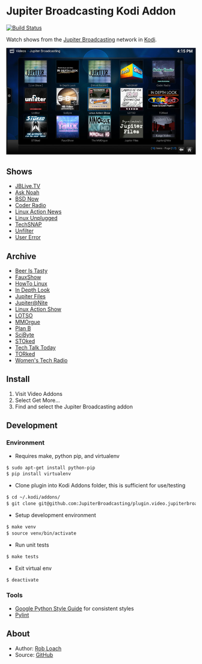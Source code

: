 # Jupiter Broadcasting Kodi Addon

[![Build Status](https://travis-ci.org/JupiterBroadcasting/plugin.video.jupiterbroadcasting.svg?branch=master)](https://travis-ci.org/JupiterBroadcasting/plugin.video.jupiterbroadcasting)

Watch shows from the [Jupiter Broadcasting](http://jupiterbroadcasting.com) network in [Kodi](http://kodi.tv).

![Jupiter Broadcasting Kodi Addon Screenshot](resources/media/screenshot.jpg)

## Shows

* [JBLive.TV](http://jblive.tv)
* [Ask Noah](http://www.jupiterbroadcasting.com/show/asknoah/)
* [BSD Now](http://www.jupiterbroadcasting.com/show/bsdnow/)
* [Coder Radio](http://www.jupiterbroadcasting.com/show/coderradio/)
* [Linux Action News](http://linuxactionnews.com)
* [Linux Unplugged](http://www.jupiterbroadcasting.com/show/linuxun/)
* [TechSNAP](http://www.jupiterbroadcasting.com/show/techsnap/)
* [Unfilter](http://www.jupiterbroadcasting.com/show/unfilter/)
* [User Error](http://www.jupiterbroadcasting.com/show/error/)

## Archive

* [Beer Is Tasty](http://www.jupiterbroadcasting.com/show/beeristasty/)
* [FauxShow](http://www.jupiterbroadcasting.com/show/fauxshow/)
* [HowTo Linux](http://www.jupiterbroadcasting.com/show/h2l/)
* [In Depth Look](http://www.jupiterbroadcasting.com/show/indepthlook/)
* [Jupiter Files](http://www.jupiterbroadcasting.com/?s=%22jupiter+files%22)
* [Jupiter@Nite](http://www.jupiterbroadcasting.com/show/nite/)
* [Linux Action Show](http://www.jupiterbroadcasting.com/show/linuxactionshow/)
* [LOTSO](http://www.jupiterbroadcasting.com/show/legend-of-the-stoned-owl/)
* [MMOrgue](http://www.jupiterbroadcasting.com/show/mmorgue/)
* [Plan B](http://www.jupiterbroadcasting.com/show/planb/)
* [SciByte](http://www.jupiterbroadcasting.com/show/scibyte/)
* [STOked](http://www.jupiterbroadcasting.com/show/stoked/)
* [Tech Talk Today](http://www.jupiterbroadcasting.com/show/today/)
* [TORked](http://www.jupiterbroadcasting.com/show/torked/)
* [Women's Tech Radio](http://www.jupiterbroadcasting.com/show/wtr/)

## Install

1. Visit Video Addons
2. Select Get More...
3. Find and select the Jupiter Broadcasting addon


## Development

### Environment
* Requires make, python pip, and virtualenv
```bash
$ sudo apt-get install python-pip
$ pip install virtualenv
```
* Clone plugin into Kodi Addons folder, this is sufficient for use/testing
```bash
$ cd ~/.kodi/addons/
$ git clone git@github.com:JupiterBroadcasting/plugin.video.jupiterbroadcasting.git
```
* Setup development environment
```bash
$ make venv
$ source venv/bin/activate
```
* Run unit tests
```bash
$ make tests
```
* Exit virtual env
```bash
$ deactivate
```


### Tools

* [Google Python Style Guide](https://google.github.io/styleguide/pyguide.html) for consistent styles
* [Pylint](http://pylint.org)


## About

* Author: [Rob Loach](http://robloach.net)
* Source: [GitHub](https://github.com/JupiterBroadcasting/plugin.video.jupiterbroadcasting)
